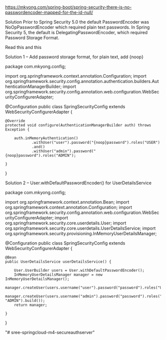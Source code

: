 https://mkyong.com/spring-boot/spring-security-there-is-no-passwordencoder-mapped-for-the-id-null/

Solution
Prior to Spring Security 5.0 the default PasswordEncoder was NoOpPasswordEncoder which required plain text passwords. In Spring Security 5, the default is DelegatingPasswordEncoder, which required Password Storage Format.

Read this and this

Solution 1 – Add password storage format, for plain text, add {noop}

package com.mkyong.config;

import org.springframework.context.annotation.Configuration;
import org.springframework.security.config.annotation.authentication.builders.AuthenticationManagerBuilder;
import org.springframework.security.config.annotation.web.configuration.WebSecurityConfigurerAdapter;

@Configuration
public class SpringSecurityConfig extends WebSecurityConfigurerAdapter {

    @Override
    protected void configure(AuthenticationManagerBuilder auth) throws Exception {
     
        auth.inMemoryAuthentication()
                .withUser("user").password("{noop}password").roles("USER")
                .and()
                .withUser("admin").password("{noop}password").roles("ADMIN");

    }

}

Solution 2 – User.withDefaultPasswordEncoder() for UserDetailsService

package com.mkyong.config;

import org.springframework.context.annotation.Bean;
import org.springframework.context.annotation.Configuration;
import org.springframework.security.config.annotation.web.configuration.WebSecurityConfigurerAdapter;
import org.springframework.security.core.userdetails.User;
import org.springframework.security.core.userdetails.UserDetailsService;
import org.springframework.security.provisioning.InMemoryUserDetailsManager;

@Configuration
public class SpringSecurityConfig extends WebSecurityConfigurerAdapter {

    @Bean
    public UserDetailsService userDetailsService() {

        User.UserBuilder users = User.withDefaultPasswordEncoder();
        InMemoryUserDetailsManager manager = new InMemoryUserDetailsManager();
        manager.createUser(users.username("user").password("password").roles("USER").build());
        manager.createUser(users.username("admin").password("password").roles("USER", "ADMIN").build());
        return manager;

    }

}

"# sree-springcloud-m4-secureauthserver" 
